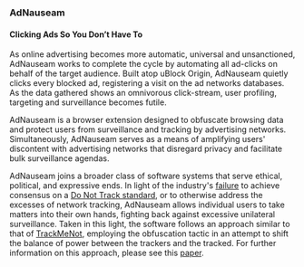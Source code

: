 ### AdNauseam
#### Clicking Ads So You Don’t Have To

As online advertising becomes more automatic, universal and unsanctioned, AdNauseam works to complete the cycle by automating all ad-clicks on behalf of the target audience. Built atop uBlock Origin, AdNauseam quietly clicks every blocked ad, registering a visit on the ad networks databases. As the data gathered shows an omnivorous click-stream, user profiling, targeting and surveillance becomes futile.

AdNauseam is a browser extension designed to obfuscate browsing data and protect users from surveillance and tracking by advertising networks. Simultaneously, AdNauseam serves as a means of amplifying users' discontent with advertising networks that disregard privacy and facilitate bulk surveillance agendas.

AdNauseam joins a broader class of software systems that serve ethical, political, and expressive ends. In light of the industry's [failure](http://www.theregister.co.uk/2013/10/28/do_not_track_w3c_split/) to achieve consensus on a [Do Not Track standard](https://www.eff.org/issues/do-not-track), or to otherwise address the excesses of network tracking, AdNauseam allows individual users to take matters into their own hands, fighting back against excessive unilateral surveillance. Taken in this light, the software follows an approach similar to that of [TrackMeNot](http://cs.nyu.edu/trackmenot/), employing the obfuscation tactic in an attempt to shift the balance of power between the trackers and the tracked. For further information on this approach, please see this [paper](http://cs.nyu.edu/trackmenot/resources/trackmenot2009.pdf).

